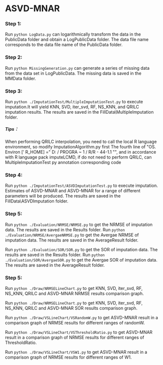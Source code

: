 # ASVD-MNAR

### Step 1:
Run `python LogData.py` can logarithmically transform the data in the PublicData folder and obtain a LogPublicData folder. The data file name corresponds to the data file name of the PublicData folder.

### Step 2:
Run `python MissingGeneration.py` can generate a series of missing data from the data set in LogPublicData. The missing data is saved in the MMData folder.

### Step 3:
Run `python ./ImputationTest/MultipleImputationTest.py` to execute imputation.It will yield KNN, SVD, iter_svd, RF, NS_KNN, and QRILC imputation results. The results are saved in the FillData\MultipleImputation folder.
##### Tips：
When performing QRILC interpolation, you need to call the local R language environment, so modify ImputationAlgorithm.py first
The fourth line of "OS. Environ [' R_HOME] =" D: / PROGRA ~ 1 / R/R - 44-1.1 "", and in accordance with R language pack imputeLCMD, if do not need to perform QRILC, can MultipleImputationTest py annotation corresponding code

### Step 4:
Run `python ./ImputationTest/ASVDImputationTest.py` to execute imputation. Estimates of ASVD-MNAR and ASVD-MNAR for a range of different parameters will be produced. The results are saved in the FillData\ASVDImputation folder.


### Step 5:
Run `python ./Evaluation/NRMSE/NRMSE.py` to get the NRMSE of imputation data. The results are saved in the Results folder.
Run `python ./Evaluation/NRMSE/AvergaeNRMSE.py` to get the Avergae NRMSE of imputation data. The results are saved in the AverageResult folder.

Run `python ./Evaluation/SOR/SOR.py` to get the SOR of imputation data. The results are saved in the Results folder.
Run `python ./Evaluation/SOR/AvergaeSOR.py` to get the Avergae SOR of imputation data. The results are saved in the AverageResult folder.

### Step 5:
Run `python ./Draw/NRMSELineChart.py` to get KNN, SVD, iter_svd, RF, NS_KNN, QRILC and ASVD-MNAR NRMSE results comparison graph.

Run `python ./Draw/NRMSELineChart.py` to get KNN, SVD, iter_svd, RF, NS_KNN, QRILC and ASVD-MNAR SOR results comparison graph.

Run `python ./Draw/VSLineChart/VSRandomW.py` to get ASVD-MNAR result in a comparison graph of NRMSE results for different ranges of randomW.

Run `python ./Draw/VSLineChart/VSThresholdRatio.py` to get ASVD-MNAR result in a comparison graph of NRMSE results for different ranges of ThresholdRatio.

Run `python ./Draw/VSLineChart/VSW1.py` to get ASVD-MNAR result in a comparison graph of NRMSE results for different ranges of W1.
